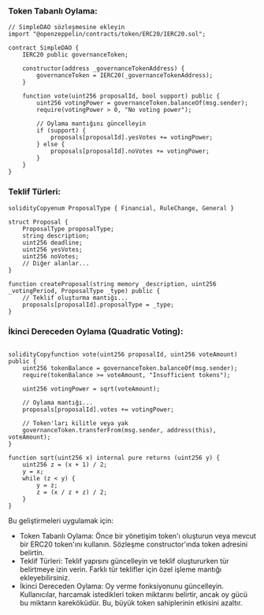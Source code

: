 
### Token Tabanlı Oylama:
```solidity
// SimpleDAO sözleşmesine ekleyin
import "@openzeppelin/contracts/token/ERC20/IERC20.sol";

contract SimpleDAO {
    IERC20 public governanceToken;
    
    constructor(address _governanceTokenAddress) {
        governanceToken = IERC20(_governanceTokenAddress);
    }
    
    function vote(uint256 proposalId, bool support) public {
        uint256 votingPower = governanceToken.balanceOf(msg.sender);
        require(votingPower > 0, "No voting power");
        
        // Oylama mantığını güncelleyin
        if (support) {
            proposals[proposalId].yesVotes += votingPower;
        } else {
            proposals[proposalId].noVotes += votingPower;
        }
    }
}
```
### Teklif Türleri:
```solidity
solidityCopyenum ProposalType { Financial, RuleChange, General }

struct Proposal {
    ProposalType proposalType;
    string description;
    uint256 deadline;
    uint256 yesVotes;
    uint256 noVotes;
    // Diğer alanlar...
}

function createProposal(string memory _description, uint256 _votingPeriod, ProposalType _type) public {
    // Teklif oluşturma mantığı...
    proposals[proposalId].proposalType = _type;
}
```
### İkinci Dereceden Oylama (Quadratic Voting):
```solidity

solidityCopyfunction vote(uint256 proposalId, uint256 voteAmount) public {
    uint256 tokenBalance = governanceToken.balanceOf(msg.sender);
    require(tokenBalance >= voteAmount, "Insufficient tokens");
    
    uint256 votingPower = sqrt(voteAmount);
    
    // Oylama mantığı...
    proposals[proposalId].votes += votingPower;
    
    // Token'ları kilitle veya yak
    governanceToken.transferFrom(msg.sender, address(this), voteAmount);
}

function sqrt(uint256 x) internal pure returns (uint256 y) {
    uint256 z = (x + 1) / 2;
    y = x;
    while (z < y) {
        y = z;
        z = (x / z + z) / 2;
    }
}
```
Bu geliştirmeleri uygulamak için:

* Token Tabanlı Oylama: Önce bir yönetişim token'ı oluşturun veya mevcut bir ERC20 token'ını kullanın. Sözleşme constructor'ında token adresini belirtin.
* Teklif Türleri: Teklif yapısını güncelleyin ve teklif oluştururken tür belirtmeye izin verin. Farklı tür teklifler için özel işleme mantığı ekleyebilirsiniz.
* İkinci Dereceden Oylama: Oy verme fonksiyonunu güncelleyin. Kullanıcılar, harcamak istedikleri token miktarını belirtir, ancak oy gücü bu miktarın kareköküdür. Bu, büyük token sahiplerinin etkisini azaltır.
